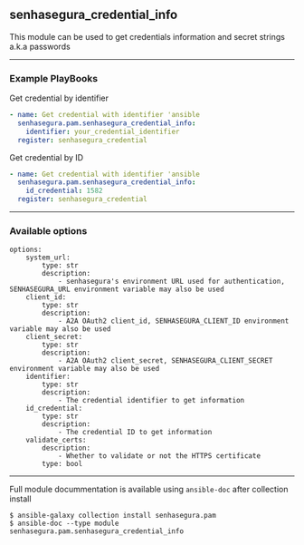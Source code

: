 ## senhasegura_credential_info

This module can be used to get credentials information and secret strings a.k.a passwords

---

### Example PlayBooks


Get credential by identifier

```yaml
- name: Get credential with identifier 'ansible
  senhasegura.pam.senhasegura_credential_info:
    identifier: your_credential_identifier
  register: senhasegura_credential
```

Get credential by ID
```yaml
- name: Get credential with identifier 'ansible
  senhasegura.pam.senhasegura_credential_info:
    id_credential: 1582
  register: senhasegura_credential
```

---

### Available options

```
options:
    system_url:
        type: str
        description:
            - senhasegura's environment URL used for authentication, SENHASEGURA_URL environment variable may also be used
    client_id:
        type: str
        description:
            - A2A OAuth2 client_id, SENHASEGURA_CLIENT_ID environment variable may also be used
    client_secret:
        type: str
        description:
            - A2A OAuth2 client_secret, SENHASEGURA_CLIENT_SECRET environment variable may also be used
    identifier:
        type: str
        description:
            - The credential identifier to get information
    id_credential:
        type: str
        description:
            - The credential ID to get information
    validate_certs:
        description:
            - Whether to validate or not the HTTPS certificate
        type: bool
```

---

Full module docummentation is available using `ansible-doc` after collection install

    $ ansible-galaxy collection install senhasegura.pam
    $ ansible-doc --type module senhasegura.pam.senhasegura_credential_info

